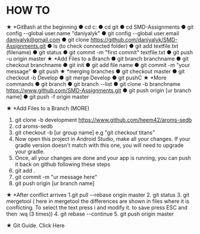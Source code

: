 ﻿# HOW TO

★	*GitBash at the beginning
●	cd c:
●	cd git
●	cd SMD-Assignments
●	git config --global user.name "daniyalyk"
●	git config --global user.email daniyalyk@gmail.com
●	git clone https://github.com/daniyalyk/SMD-Assignments.git
●	ls (to check connected folder)
●	git add textfile.txt (filename)
●	git status
●	git commit -m "first commit" textfile.txt
●	git push -u origin master
★	*Add Files to a Branch
●	git branch branchname
●	git checkout branchname
●	git init
●	git add file name
●	git commit -m "your message"
●	git push
★	*merging branches
●	git checkout master 
●	git checkout -b Develop
●	git merge Develop
●	git pushC
★	*More commands
●	git branch
●	git branch --list
●	git clone -b branchname https://www.github.com/SMD-Assignments.git
●	git push origin [ur branch name]
●	git push -f origin master



















★	*Add Files to a Branch (MORE)
1.	git clone -b development https://www.github.com/heem42/aroms-sedb
2.	 cd aroms-sedb
3.	 git checkout -b [ur group name] e.g "git checkout titans"
4.	Now open this project in Android Studio, make all your changes. If your gradle version doesn't match with this one, you will need to upgrade your gradle. 
5.	Once, all your changes are done and your app is running, you can push it back on github following these steps
6.	 git add .
7.	  git commit -m "ur message here"
8.	git push origin [ur branch name]

★	*After conflict arrives
1.git pull --rebase origin master
2. git status
3. git mergetool
( here in mergetool the differences are shown in files where it is conflicting. To select the text press i and modify it. to save press ESC and then :wq (3 times))
4. git rebase --continue
5. git push origin master

★	Git Guide. Click Here
